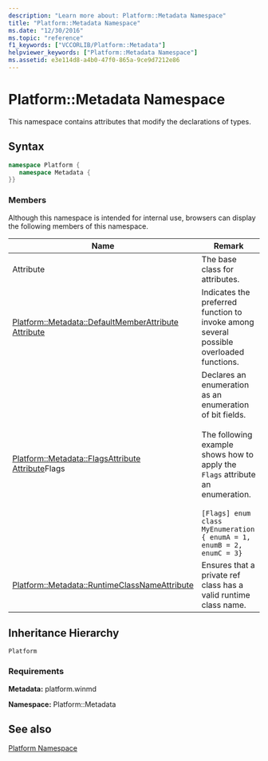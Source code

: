 ```yaml
---
description: "Learn more about: Platform::Metadata Namespace"
title: "Platform::Metadata Namespace"
ms.date: "12/30/2016"
ms.topic: "reference"
f1_keywords: ["VCCORLIB/Platform::Metadata"]
helpviewer_keywords: ["Platform::Metadata Namespace"]
ms.assetid: e3e114d8-a4b0-47f0-865a-9ce9d7212e86
---
```

# Platform::Metadata Namespace

This namespace contains attributes that modify the declarations of types.

## Syntax

```cpp
namespace Platform {
   namespace Metadata {
}}
```

### Members

Although this namespace is intended for internal use, browsers can display the following members of this namespace.

|Name|Remark|
|----------|------------|
|Attribute|The base class for attributes.|
|[Platform::Metadata::DefaultMemberAttribute Attribute](../cppcx/platform-metadata-defaultmemberattribute-attribute.md)|Indicates the preferred function to invoke among several possible overloaded functions.|
|[Platform::Metadata::FlagsAttribute Attribute](../cppcx/platform-metadata-flagsattribute-attribute.md)Flags|Declares an enumeration as an enumeration of bit fields.<br /><br /> The following example shows how to apply the `Flags` attribute an enumeration.<br /><br /> `[Flags] enum class MyEnumeration { enumA = 1, enumB = 2, enumC = 3}`|
|[Platform::Metadata::RuntimeClassNameAttribute](../cppcx/platform-metadata-runtimeclassname.md)|Ensures that a private ref class has a valid runtime class name.|

## Inheritance Hierarchy

`Platform`

### Requirements

**Metadata:** platform.winmd

**Namespace:** Platform::Metadata

## See also

[Platform Namespace](platform-namespace-c-cx.md)
